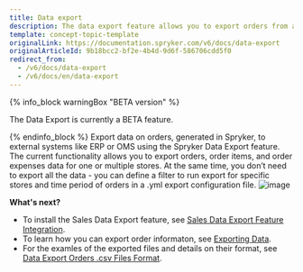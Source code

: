 ```yaml
---
title: Data export
description: The data export feature allows you to export orders from a Spryker shop to an external system.
template: concept-topic-template
originalLink: https://documentation.spryker.com/v6/docs/data-export
originalArticleId: 9b18bcc2-bf2e-4b4d-9d6f-586706cdd5f0
redirect_from:
  - /v6/docs/data-export
  - /v6/docs/en/data-export
---
```


{% info_block warningBox "BETA version" %}

The Data Export is currently a BETA feature.

{% endinfo_block %}
Export data on orders, generated in Spryker, to external systems like ERP or OMS using the Spryker Data Export feature. The current functionality allows you to export orders, order items, and order expenses data for one or multiple stores. At the same time, you don’t need to export all the data - you can define a filter to run export for specific stores and time period of orders in a .yml export configuration file.
![image](https://spryker.s3.eu-central-1.amazonaws.com/docs/Features/SDK/Data+Export/data-export.png)

**What's next?**

* To install the Sales Data Export feature, see [Sales Data Export Feature Integration](/docs/scos/dev/feature-integration-guides/{{page.version}}/sales-data-export-feature-integration.html).
* To learn how you can export order informaton, see [Exporting Data](/docs/scos/dev/data-export/{{page.version}}/exporting-data.html).
* For the examles of the exported files and details on their format, see [Data Export Orders .csv Files Format](/docs/scos/dev/data-export/{{page.version}}/data-export-orders-.csv-files-format.html).
